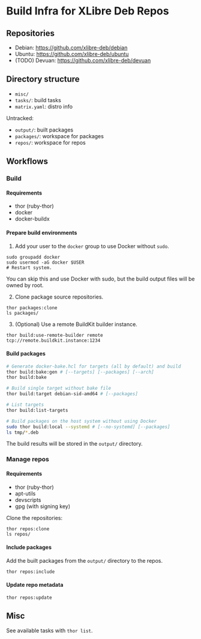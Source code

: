 # Build Infra for XLibre Deb Repos

## Repositories

- Debian: https://github.com/xlibre-deb/debian
- Ubuntu: https://github.com/xlibre-deb/ubuntu
- (TODO) Devuan: https://github.com/xlibre-deb/devuan

## Directory structure

- `misc/`
- `tasks/`: build tasks
- `matrix.yaml`: distro info

Untracked:

- `output/`: built packages
- `packages/`: workspace for packages
- `repos/`: workspace for repos

## Workflows

### Build
#### Requirements

- thor (ruby-thor)
- docker
- docker-buildx

#### Prepare build environments

1. Add your user to the `docker` group to use Docker without `sudo`.
  ```
  sudo groupadd docker
  sudo usermod -aG docker $USER
  # Restart system.
  ```
  You can skip this and use Docker with sudo, but the build output files will be owned by root.

2. Clone package source repositories.
  ```
  thor packages:clone
  ls packages/
  ```

3. (Optional) Use a remote BuildKit builder instance.
  ```
  thor build:use-remote-builder remote tcp://remote.buildkit.instance:1234
  ```

#### Build packages

```sh
# Generate docker-bake.hcl for targets (all by default) and build
thor build:bake:gen # [--targets] [--packages] [--arch]
thor build:bake

# Build single target without bake file
thor build:target debian-sid-amd64 # [--packages]

# List targets
thor build:list-targets

# Build packages on the host system without using Docker
sudo thor build:local --systemd # [--no-systemd] [--packages]
ls tmp/*.deb
```

The build results will be stored in the `output/` directory.

### Manage repos
#### Requirements

- thor (ruby-thor)
- apt-utils
- devscripts
- gpg (with signing key)

Clone the repositories:

```
thor repos:clone
ls repos/
```

#### Include packages

Add the built packages from the `output/` directory to the repos.

```
thor repos:include
```

#### Update repo metadata

```
thor repos:update
```

## Misc

See available tasks with `thor list`.
